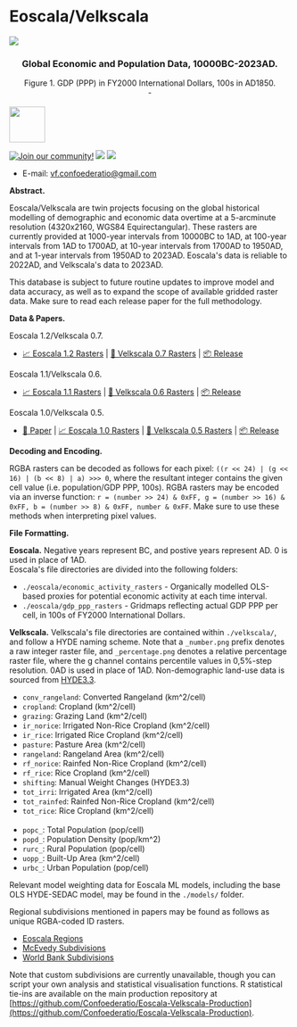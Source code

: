 # Eoscala/Velkscala

![](https://i.postimg.cc/P5ncBfd9/eoscala-gdp-ppp-1850-visualisation.png)

### <div align = "center">Global Economic and Population Data, 10000BC-2023AD.</div>
<div align = "center">Figure 1. GDP (PPP) in FY2000 International Dollars, 100s in AD1850.</div>

<div align = "center">-</div>
<br>
<img src = "https://i.postimg.cc/8CKkNXk2/crd-light-logo.png" height = "64">

[![Join our community!](https://img.shields.io/discord/548994743925997570?label=Discord&style=for-the-badge)](https://discord.gg/89kQY2KFQz) ![](https://img.shields.io/github/languages/code-size/Confoederatio/Eoscala-Velkscala?style=for-the-badge) ![](https://img.shields.io/github/downloads/Confoederatio/Eoscala-Velkscala/total?style=for-the-badge)

- E-mail: [vf.confoederatio@gmail.com](mailto:vf.confoederatio@gmail.com)

**Abstract.**

Eoscala/Velkscala are twin projects focusing on the global historical modelling of demographic and economic data overtime at a 5-arcminute resolution (4320x2160, WGS84 Equirectangular). These rasters are currently provided at 1000-year intervals from 10000BC to 1AD, at 100-year intervals from 1AD to 1700AD, at 10-year intervals from 1700AD to 1950AD, and at 1-year intervals from 1950AD to 2023AD. Eoscala's data is reliable to 2022AD, and Velkscala's data to 2023AD.

This database is subject to future routine updates to improve model and data accuracy, as well as to expand the scope of available gridded raster data. Make sure to read each release paper for the full methodology.

**Data & Papers.**

Eoscala 1.2/Velkscala 0.7.
- [📈 Eoscala 1.2 Rasters](https://github.com/Confoederatio/Eoscala-Velkscala/tree/main/eoscala_1.2) | [👥 Velkscala 0.7 Rasters](https://github.com/Confoederatio/Eoscala-Velkscala/tree/main/velkscala_0.7) | [📦 Release](https://github.com/Confoederatio/Eoscala-Velkscala/releases/tag/eoscala-1.2-velkscala-0.7)

Eoscala 1.1/Velkscala 0.6.
- [📈 Eoscala 1.1 Rasters](https://github.com/Confoederatio/Eoscala-Velkscala/tree/eoscala-1.1-velkscala-0.6/eoscala_1.0) | [👥 Velkscala 0.6 Rasters](https://github.com/Confoederatio/Eoscala-Velkscala/tree/eoscala-1.1-velkscala-0.6/velkscala_0.5) | [📦 Release](https://github.com/Confoederatio/Eoscala-Velkscala/releases/tag/eoscala-1.1-velkscala-0.6)

Eoscala 1.0/Velkscala 0.5.
- [📝 Paper](https://confoederatio.org/papers/Eoscala%201.0_Velkscala%200.5_%20A%20Gridded%20Reconstruction%20of%20Global%20GDP%20and%20Population%20from%2010000BC%20to%20the%20Present-4.pdf) | [📈 Eoscala 1.0 Rasters](https://github.com/Confoederatio/Eoscala-Velkscala/tree/eoscala-1.0-velkscala-0.5/eoscala) | [👥 Velkscala 0.5 Rasters](https://github.com/Confoederatio/Eoscala-Velkscala/tree/eoscala-1.0-velkscala-0.5/velkscala) | [📦 Release](https://github.com/Confoederatio/Eoscala-Velkscala/releases/tag/eoscala-1.0-velkscala-0.5)
 
**Decoding and Encoding.**

RGBA rasters can be decoded as follows for each pixel: `((r << 24) | (g << 16) | (b << 8) | a) >>> 0`, where the resultant integer contains the given cell value (i.e. population/GDP PPP, 100s). RGBA rasters may be encoded via an inverse function: `r = (number >> 24) & 0xFF, g = (number >> 16) & 0xFF, b = (number >> 8) & 0xFF, number & 0xFF`. Make sure to use these methods when interpreting pixel values.

**File Formatting.**

__Eoscala.__
Negative years represent BC, and postive years represent AD. 0 is used in place of 1AD.<br>
Eoscala's file directories are divided into the following folders:
- `./eoscala/economic_activity_rasters` - Organically modelled OLS-based proxies for potential economic activity at each time interval.
- `./eoscala/gdp_ppp_rasters` - Gridmaps reflecting actual GDP PPP per cell, in 100s of FY2000 International Dollars.

__Velkscala.__
Velkscala's file directories are contained within `./velkscala/`, and follow a HYDE naming scheme. Note that a `_number.png` prefix denotes a raw integer raster file, and `_percentage.png` denotes a relative percentage raster file, where the g channel contains percentile values in 0,5%-step resolution. 0AD is used in place of 1AD. Non-demographic land-use data is sourced from [HYDE3.3](https://geo.public.data.uu.nl/vault-hyde/HYDE%203.3[1710493486]/original/hyde33_c7_lower_mrt2023/zip/).
- `conv_rangeland`: Converted Rangeland (km^2/cell)
- `cropland`: Cropland (km^2/cell)
- `grazing`: Grazing Land (km^2/cell)
- `ir_norice`: Irrigated Non-Rice Cropland (km^2/cell)
- `ir_rice`: Irrigated Rice Cropland (km^2/cell)
- `pasture`: Pasture Area (km^2/cell)
- `rangeland`: Rangeland Area (km^2/cell)
- `rf_norice`: Rainfed Non-Rice Cropland (km^2/cell)
- `rf_rice`: Rice Cropland (km^2/cell)
- `shifting`: Manual Weight Changes (HYDE3.3)
- `tot_irri`: Irrigated Area (km^2/cell)
- `tot_rainfed`: Rainfed Non-Rice Cropland (km^2/cell)
- `tot_rice`: Rice Cropland (km^2/cell)
<br><br>
- `popc_`: Total Population (pop/cell)
- `popd_`: Population Density (pop/km^2)
- `rurc_`: Rural Population (pop/cell)
- `uopp_`: Built-Up Area (km^2/cell)
- `urbc_`: Urban Population (pop/cell)

Relevant model weighting data for Eoscala ML models, including the base OLS HYDE-SEDAC model, may be found in the `./models/` folder.

Regional subdivisions mentioned in papers may be found as follows as unique RGBA-coded ID rasters.
- [Eoscala Regions](https://github.com/Confoederatio/Eoscala-Velkscala/blob/main/subdivisions/regional_subdivisions.png)
- [McEvedy Subdivisions](https://github.com/Confoederatio/Eoscala-Velkscala/blob/main/subdivisions/mcevedy_subdivisions.png)
- [World Bank Subdivisions](https://github.com/Confoederatio/Eoscala-Velkscala/blob/main/subdivisions/world_bank_subdivisions.png)

Note that custom subdivisions are currently unavailable, though you can script your own analysis and statistical visualisation functions. R statistical tie-ins are available on the main production repository at [https://github.com/Confoederatio/Eoscala-Velkscala-Production](https://github.com/Confoederatio/Eoscala-Velkscala-Production).
